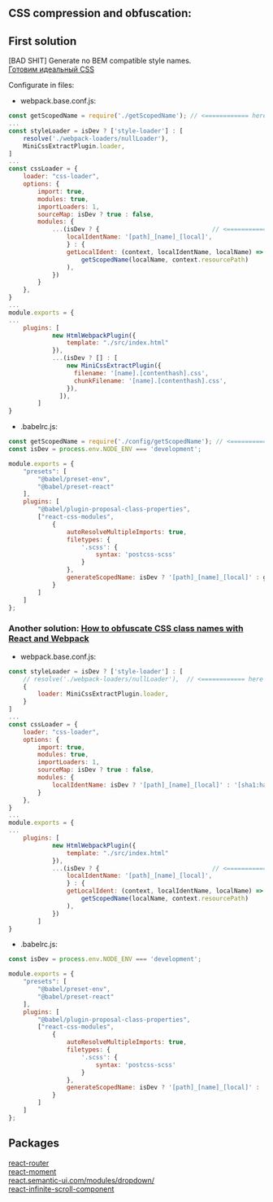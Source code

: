 ## CSS compression and obfuscation:
## First solution

[BAD SHIT] Generate no BEM compatible style names.  
[Готовим идеальный CSS](https://habr.com/ru/company/constanta/blog/428800/)

Configurate in files:  
* webpack.base.conf.js:  
```js
const getScopedName = require('./getScopedName'); // <============ here
...
const styleLoader = isDev ? ['style-loader'] : [
    resolve('./webpack-loaders/nullLoader'),
    MiniCssExtractPlugin.loader,
]
...
const cssLoader = {
    loader: "css-loader",
    options: {
        import: true,
        modules: true,
        importLoaders: 1,
        sourceMap: isDev ? true : false,
        modules: {
            ...(isDev ? {                               // <============ here
                localIdentName: '[path]_[name]_[local]',
                } : {
                getLocalIdent: (context, localIdentName, localName) => (
                    getScopedName(localName, context.resourcePath)
                ),
            })
        }
    },
}
...
module.exports = {
...
    plugins: [
            new HtmlWebpackPlugin({
                template: "./src/index.html"
            }),
            ...(isDev ? [] : [
                new MiniCssExtractPlugin({
                  filename: '[name].[contenthash].css',
                  chunkFilename: '[name].[contenthash].css',
                }),
              ]),
        ]
}
```
* .babelrc.js:  
```js
const getScopedName = require('./config/getScopedName'); // <============ here
const isDev = process.env.NODE_ENV === 'development';

module.exports = {
    "presets": [
        "@babel/preset-env",
        "@babel/preset-react"
    ],
    plugins: [
        "@babel/plugin-proposal-class-properties",
        ["react-css-modules", 
            {
                autoResolveMultipleImports: true,
                filetypes: {
                    '.scss': {
                        syntax: 'postcss-scss'
                    }
                },
                generateScopedName: isDev ? '[path]_[name]_[local]' : getScopedName, // <============ here
            }
        ]
    ]
};
```

### Another solution: [How to obfuscate CSS class names with React and Webpack](https://develoger.com/how-to-obfuscate-css-class-names-with-react-and-webpack-20e2b5c49cda)  
* webpack.base.conf.js:  
```js
const styleLoader = isDev ? ['style-loader'] : [
    // resolve('./webpack-loaders/nullLoader'),  // <============ here
    {
        loader: MiniCssExtractPlugin.loader,
    }
]
...
const cssLoader = {
    loader: "css-loader",
    options: {
        import: true,
        modules: true,
        importLoaders: 1,
        sourceMap: isDev ? true : false,
        modules: {
            localIdentName: isDev ? '[path]_[name]_[local]' : '[sha1:hash:hex:4]'
        }
    },
}
...
module.exports = {
...
    plugins: [
            new HtmlWebpackPlugin({
                template: "./src/index.html"
            }),
            ...(isDev ? {                               // <============ here
                localIdentName: '[path]_[name]_[local]',
                } : {
                getLocalIdent: (context, localIdentName, localName) => (
                    getScopedName(localName, context.resourcePath)
                ),
            })
        ]
}
```
* .babelrc.js:  
```js
const isDev = process.env.NODE_ENV === 'development';

module.exports = {
    "presets": [
        "@babel/preset-env",
        "@babel/preset-react"
    ],
    plugins: [
        "@babel/plugin-proposal-class-properties",
        ["react-css-modules", 
            {
                autoResolveMultipleImports: true,
                filetypes: {
                    '.scss': {
                        syntax: 'postcss-scss'
                    }
                },
                generateScopedName: isDev ? '[path]_[name]_[local]' : '[sha1:hash:hex:4]',
            }
        ]
    ]
};
```

## Packages
[react-router](https://reacttraining.com/react-router/)  
[react-moment](https://www.npmjs.com/package/react-moment)  
[react.semantic-ui.com/modules/dropdown/](https://react.semantic-ui.com/modules/dropdown/)  
[react-infinite-scroll-component](https://www.npmjs.com/package/react-infinite-scroll-component)  